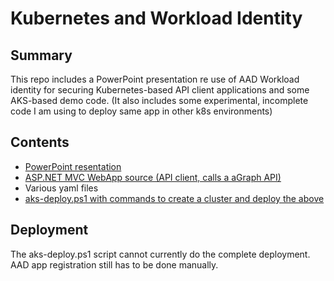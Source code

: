 # Kubernetes and Workload Identity

## Summary
This repo includes a PowerPoint presentation re use of AAD Workload identity for securing Kubernetes-based API client applications and some AKS-based demo code. (It also includes some experimental, incomplete code I am using to deploy same app in other k8s environments)

## Contents

- [PowerPoint resentation](https://github.com/mrochon/aks/blob/main/WorkloadIdentity/K8sAndWorkflowIdentity.pptx)
- [ASP.NET MVC WebApp source (API client, calls a aGraph API)](https://github.com/mrochon/aks/tree/main/WorkloadIdentity/WebClientApp)
- Various yaml files
- [aks-deploy.ps1 with commands to create a cluster and deploy the above](https://github.com/mrochon/aks/blob/main/WorkloadIdentity/aks-deploy.ps1)

## Deployment

The aks-deploy.ps1 script cannot currently do the complete deployment. AAD app registration still has to be done manually.

